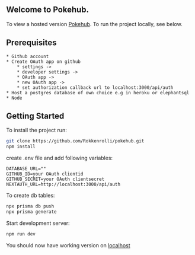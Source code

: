 ## Welcome to Pokehub.

To view a hosted version [Pokehub](https://pokehub-silk.vercel.app/).
To run the project locally, see below. 


## Prerequisites
    * Github account
    * Create OAuth app on github
        * settings ->
        * developer settings ->
        * OAuth app -> 
        * new OAuth app -> 
        * set authorization callback url to localhost:3000/api/auth 
    * Host a postgres database of own choice e.g in heroku or elephantsql 
    * Node

## Getting Started

To install the project run:

```bash
git clone https://github.com/Rokkenrolli/pokehub.git
npm install
```

create .env file and add following variables:
```
DATABASE_URL=""
GITHUB_ID=your OAuth clientid
GITHUB_SECRET=your OAuth clientsecret
NEXTAUTH_URL=http://localhost:3000/api/auth
```

To  create db tables:
``` bash
npx prisma db push
npx prisma generate
``` 

Start development server:

```bash
npm run dev
```

You should now have working version on [localhost](http://localhost:3000)

